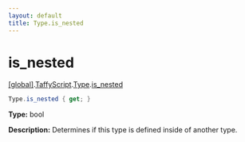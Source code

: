 ```yaml
---
layout: default
title: Type.is_nested
---
```


# is_nested

[\[global\]]({{site.baseurl}}/docs/).[TaffyScript]({{site.baseurl}}/docs/TaffyScript/).[Type]({{site.baseurl}}/docs/TaffyScript/Type/).[is_nested]({{site.baseurl}}/docs/TaffyScript/Type/is_nested/)

```cs
Type.is_nested { get; }
```

**Type:** bool

**Description:** Determines if this type is defined inside of another type.
